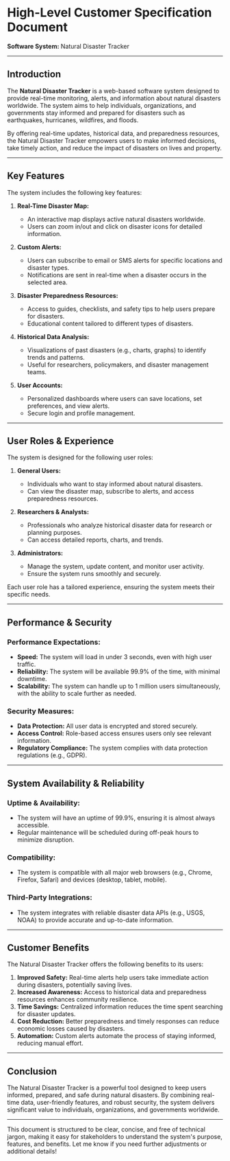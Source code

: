 # **High-Level Customer Specification Document**  
**Software System:** Natural Disaster Tracker  

---

## **Introduction**  
The **Natural Disaster Tracker** is a web-based software system designed to provide real-time monitoring, alerts, and information about natural disasters worldwide. The system aims to help individuals, organizations, and governments stay informed and prepared for disasters such as earthquakes, hurricanes, wildfires, and floods.  

By offering real-time updates, historical data, and preparedness resources, the Natural Disaster Tracker empowers users to make informed decisions, take timely action, and reduce the impact of disasters on lives and property.  

---

## **Key Features**  
The system includes the following key features:  

1. **Real-Time Disaster Map:**  
   - An interactive map displays active natural disasters worldwide.  
   - Users can zoom in/out and click on disaster icons for detailed information.  

2. **Custom Alerts:**  
   - Users can subscribe to email or SMS alerts for specific locations and disaster types.  
   - Notifications are sent in real-time when a disaster occurs in the selected area.  

3. **Disaster Preparedness Resources:**  
   - Access to guides, checklists, and safety tips to help users prepare for disasters.  
   - Educational content tailored to different types of disasters.  

4. **Historical Data Analysis:**  
   - Visualizations of past disasters (e.g., charts, graphs) to identify trends and patterns.  
   - Useful for researchers, policymakers, and disaster management teams.  

5. **User Accounts:**  
   - Personalized dashboards where users can save locations, set preferences, and view alerts.  
   - Secure login and profile management.  

---

## **User Roles & Experience**  
The system is designed for the following user roles:  

1. **General Users:**  
   - Individuals who want to stay informed about natural disasters.  
   - Can view the disaster map, subscribe to alerts, and access preparedness resources.  

2. **Researchers & Analysts:**  
   - Professionals who analyze historical disaster data for research or planning purposes.  
   - Can access detailed reports, charts, and trends.  

3. **Administrators:**  
   - Manage the system, update content, and monitor user activity.  
   - Ensure the system runs smoothly and securely.  

Each user role has a tailored experience, ensuring the system meets their specific needs.  

---

## **Performance & Security**  

### **Performance Expectations:**  
- **Speed:** The system will load in under 3 seconds, even with high user traffic.  
- **Reliability:** The system will be available 99.9% of the time, with minimal downtime.  
- **Scalability:** The system can handle up to 1 million users simultaneously, with the ability to scale further as needed.  

### **Security Measures:**  
- **Data Protection:** All user data is encrypted and stored securely.  
- **Access Control:** Role-based access ensures users only see relevant information.  
- **Regulatory Compliance:** The system complies with data protection regulations (e.g., GDPR).  

---

## **System Availability & Reliability**  

### **Uptime & Availability:**  
- The system will have an uptime of 99.9%, ensuring it is almost always accessible.  
- Regular maintenance will be scheduled during off-peak hours to minimize disruption.  

### **Compatibility:**  
- The system is compatible with all major web browsers (e.g., Chrome, Firefox, Safari) and devices (desktop, tablet, mobile).  

### **Third-Party Integrations:**  
- The system integrates with reliable disaster data APIs (e.g., USGS, NOAA) to provide accurate and up-to-date information.  

---

## **Customer Benefits**  
The Natural Disaster Tracker offers the following benefits to its users:  

1. **Improved Safety:** Real-time alerts help users take immediate action during disasters, potentially saving lives.  
2. **Increased Awareness:** Access to historical data and preparedness resources enhances community resilience.  
3. **Time Savings:** Centralized information reduces the time spent searching for disaster updates.  
4. **Cost Reduction:** Better preparedness and timely responses can reduce economic losses caused by disasters.  
5. **Automation:** Custom alerts automate the process of staying informed, reducing manual effort.  

---

## **Conclusion**  
The Natural Disaster Tracker is a powerful tool designed to keep users informed, prepared, and safe during natural disasters. By combining real-time data, user-friendly features, and robust security, the system delivers significant value to individuals, organizations, and governments worldwide.  

---

This document is structured to be clear, concise, and free of technical jargon, making it easy for stakeholders to understand the system's purpose, features, and benefits. Let me know if you need further adjustments or additional details!

